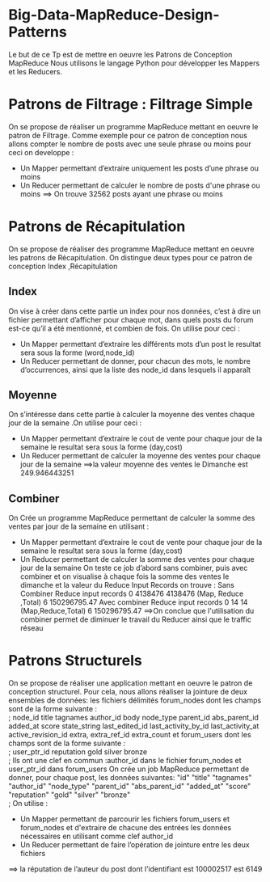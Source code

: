 # Big-Data-MapReduce-Design-Patterns
Le but de ce Tp est de mettre en oeuvre les Patrons de Conception MapReduce
Nous utilisons le langage Python pour développer les Mappers et les Reducers.
# Patrons de Filtrage : Filtrage Simple
On se propose de réaliser un programme MapReduce mettant en oeuvre le patron de Filtrage.
Comme exemple pour ce patron de conception nous allons compter le nombre de posts avec une seule phrase ou moins pour ceci on developpe :
- Un Mapper permettant d’extraire uniquement les posts d’une phrase ou moins 
- Un Reducer permettant de calculer le nombre de posts d'une phrase ou moins
==> On trouve 32562  posts ayant une phrase ou moins 

# Patrons de Récapitulation
On se propose de réaliser des programme MapReduce mettant en oeuvre les patrons de Récapitulation.
On distingue deux types pour ce patron de conception
Index ,Récapitulation
## Index
On vise à créer dans cette partie un index pour nos données, c’est à dire un fichier permettant d’afficher pour chaque mot, dans quels posts du forum est-ce qu’il a été mentionné, et combien de fois.
On utilise pour ceci :
- Un Mapper permettant d’extraire les différents mots d’un post le resultat sera sous la forme (word,node_id)
- Un Reducer permettant de donner, pour chacun des mots, le nombre d’occurrences, ainsi que la liste des node_id dans lesquels il apparaît
## Moyenne
On s’intéresse dans cette partie à calculer la moyenne des ventes chaque jour de la semaine .On utilise pour ceci :
- Un Mapper permettant d’extraire le cout de vente pour chaque jour de la semaine le resultat sera sous la forme (day,cost)
- Un Reducer permettant de calculer la moyenne des ventes pour chaque jour de la semaine
==>la valeur moyenne des ventes le Dimanche est  249.946443251
## Combiner
On Crée un programme MapReduce permettant de calculer la somme des ventes par jour de la semaine en utilisant :
- Un Mapper permettant d’extraire le cout de vente pour chaque jour de la semaine le resultat sera sous la forme (day,cost)
- Un Reducer permettant de calculer la somme des ventes pour chaque jour de la semaine
On teste ce job d’abord sans combiner, puis avec combiner et on visualise à chaque fois la somme des ventes le dimanche et la valeur du Reduce Input Records on trouve :
Sans Combiner
Reduce input records 	0 	4138476 	4138476   (Map, Reduce ,Total)
6 	150296795.47
Avec combiner
Reduce input records 	0 	14 	14 (Map,Reduce,Total)
6  	150296795.47
==>On conclue que l'utilisation du combiner permet de diminuer le travail du Reducer ainsi que le traffic réseau 

# Patrons Structurels 
On se propose de réaliser une application mettant en oeuvre le patron de conception structurel.
Pour cela, nous allons réaliser la jointure de deux ensembles de données: les fichiers délimités forum_nodes dont les champs sont de la forme suivante :<br/>;
 node_id	 title	tagnames	author_id	 body	node_type	parent_id	abs_parent_id	added_at	score	state_string	last_edited_id	last_activity_by_id last_activity_at	active_revision_id	extra, extra_ref_id	extra_count
 et forum_users dont les champs sont de la forme suivante :<br/>;
user_ptr_id	reputation	gold	silver	bronze<br/>;
Ils ont une clef en commun :author_id dans le fichier forum_nodes et user_ptr_id dans forum_users
On crée un job MapReduce permettant de donner, pour chaque post, les données suivantes:
"id" "title" "tagnames" "author_id" "node_type" "parent_id" "abs_parent_id" "added_at" "score" "reputation" "gold" "silver" "bronze"<br/>;
On utilise : 
- Un Mapper permettant de parcourir les fichiers forum_users et forum_nodes et d'extraire de chacune des entrées les données nécessaires en utilisant comme clef author_id
- Un Reducer permettant de faire l’opération de jointure entre les deux fichiers

==> la réputation de l’auteur du post dont l’identifiant est 100002517 est 6149


